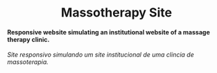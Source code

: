 <h1 align="center"> Massotherapy Site </h1> 

<h4> Responsive website simulating an institutional website of a massage therapy clinic. </h4>
<i> Site responsivo simulando um site institucional de uma clincia de massoterapia. </i>

